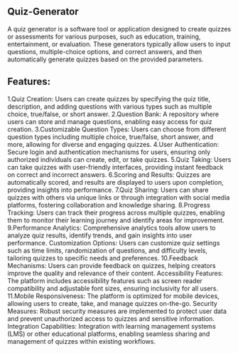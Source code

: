 ## Quiz-Generator
A quiz generator is a software tool or application designed to create quizzes or assessments for various purposes, such as education, training, entertainment, or evaluation. These generators typically allow users to input questions, multiple-choice options, and correct answers, and then automatically generate quizzes based on the provided parameters.

## Features:
1.Quiz Creation: Users can create quizzes by specifying the quiz title, description, and adding questions with various types such as multiple choice, true/false, or short answer.
2.Question Bank: A repository where users can store and manage questions, enabling easy access for quiz creation.
3.Customizable Question Types: Users can choose from different question types including multiple choice, true/false, short answer, and more, allowing for diverse and engaging quizzes.
4.User Authentication: Secure login and authentication mechanisms for users, ensuring only authorized individuals can create, edit, or take quizzes.
5.Quiz Taking: Users can take quizzes with user-friendly interfaces, providing instant feedback on correct and incorrect answers.
6.Scoring and Results: Quizzes are automatically scored, and results are displayed to users upon completion, providing insights into performance.
7.Quiz Sharing: Users can share quizzes with others via unique links or through integration with social media platforms, fostering collaboration and knowledge sharing.
8.Progress Tracking: Users can track their progress across multiple quizzes, enabling them to monitor their learning journey and identify areas for improvement.
9.Performance Analytics: Comprehensive analytics tools allow users to analyze quiz results, identify trends, and gain insights into user performance.
Customization Options: Users can customize quiz settings such as time limits, randomization of questions, and difficulty levels, tailoring quizzes to specific needs and preferences.
10.Feedback Mechanisms: Users can provide feedback on quizzes, helping creators improve the quality and relevance of their content.
Accessibility Features: The platform includes accessibility features such as screen reader compatibility and adjustable font sizes, ensuring inclusivity for all users.
11.Mobile Responsiveness: The platform is optimized for mobile devices, allowing users to create, take, and manage quizzes on-the-go.
Security Measures: Robust security measures are implemented to protect user data and prevent unauthorized access to quizzes and sensitive information.
Integration Capabilities: Integration with learning management systems (LMS) or other educational platforms, enabling seamless sharing and management of quizzes within existing workflows.



